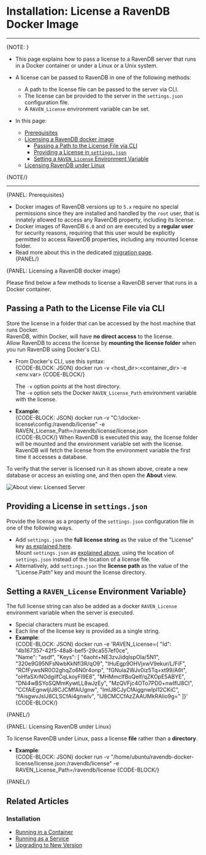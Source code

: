 # Installation: License a RavenDB Docker Image
---

{NOTE: }

* This page explains how to pass a license to a RavenDB server that runs 
  in a Docker container or under a Linux or a Unix system.  
* A license can be passed to RavenDB in one of the following methods:  
   * A path to the license file can be passed to the server via CLI.  
   * The license can be provided to the server in the `settings.json` 
     configuration file.  
   * A `RAVEN_License` environment variable can be set.  

* In this page:  
  * [Prerequisites](../../start/licensing/license-under-docker#prerequisites)  
  * [Licensing a RavenDB docker image](../../start/licensing/license-under-docker#licensing-a-ravendb-docker-image)  
     * [Passing a Path to the License File via CLI](../../start/licensing/license-under-docker#passing-a-path-to-the-license-file-via-cli)  
     * [Providing a License in `settings.json`](../../start/licensing/license-under-docker#providing-a-license-in-)  
     * [Setting a `RAVEN_License` Environment Variable](../../start/licensing/license-under-docker#setting-a--environment-variable)  
  * [Licensing RavenDB under Linux](../../start/licensing/license-under-docker#licensing-ravendb-under-linux)  

{NOTE/}

---
{PANEL: Prerequisites}

* Docker images of RavenDB versions up to `5.x` require no special permissions 
  since they are installed and handled by the `root` user, that is innately allowed 
  to access any RavenDB property, including its license.  
* Docker images of RavenDB `6.0` and on are executed by a **regular user** for 
  security reasons, requiring that this user would be explicitly permitted to access 
  RavenDB properties, including any mounted license folder.  
* Read more about this in the dedicated [migration page](../../migration/server/docker).  
{PANEL/}

{PANEL: Licensing a RavenDB docker image}  

Please find below a few methods to license a RavenDB server that runs in a Docker container.  

## Passing a Path to the License File via CLI

Store the license in a folder that can be accessed by the host machine that runs Docker.  
RavenDB, within Docker, will have **no direct access** to the license.  
Allow RavenDB to access the license by **mounting the license folder** when you run RavenDB 
using Docker's CLI.  

* From Docker's CLI, use this syntax:  
  {CODE-BLOCK: JSON}
  docker run -v <host_dir>:<container_dir> -e <env.var>
  {CODE-BLOCK/}
  
    The `-v` option points at the host directory.  
    The `-e` option sets the Docker `RAVEN_License_Path` environment variable with the license.  

* **Example**:  
  {CODE-BLOCK: JSON}
  docker run -v "C:\docker-license\config:/ravendb/license" -e RAVEN_License_Path=/ravendb/license/license.json  
  {CODE-BLOCK/}
  When RavenDB is executed this way, the license folder will be mounted and the environment variable set with the license.  
  RavenDB will fetch the license from the environment variable the first time it accesses a database.  

To verify that the server is licensed run it as shown above, create a new database or access an existing one, 
and then open the **About** view.   

![About view: Licensed Server](images/licensed-server.png "About view: Licensed Server")

## Providing a License in `settings.json`

Provide the license as a property of the `settings.json` configuration file in one of the following ways.  

* Add `settings.json` the **full license string** as the value of the "License" key 
  [as explained here](../../server/configuration/license-configuration).  
  Mount `settings.json` as [explained above](../../start/licensing/license-under-docker#passing-a-path-to-the-license-file-via-cli), 
  using the location of `settings.json` instead of the location of a license file.  
* Alternatively, add `settings.json` the **license path** as the value of the “License.Path” key and mount the license directory.  

## Setting a `RAVEN_License` Environment Variable}  

The full license string can also be added as a docker `RAVEN_License` environment variable when the server is executed.  

* Special characters must be escaped.  
* Each line of the license key is provided as a single string.  
* **Example**:  
  {CODE-BLOCK: JSON}
  docker run -e 'RAVEN_License={ 
   \"Id\": \"4b167357-42f5-48a8-bef5-29ca557ef0ce\",  
   \"Name\": \"asdf\",   \"Keys\": [
     \"6aoht+NE3zvJidqIspOIa/5N1\",
     \"320e9G95NFsNwbKkNfl3R/qO9\",
     \"IHuEgp9OHVjxwV9ekur/L/FiF\",
     \"RCfFywsNR0O2ghqZo6N0r4onp\",
     \"fGNula2WJv0iz5Tq+xt99/A6t\",
     \"oHfaSXrNOdgilfCqLkoyFI9E8\",
     \"MHMmcIfBoQelf/qZKOpE5ABYE\",
     \"DNi4wBSYoSQMmKywtLL8wJzEy\",
     \"MzQVFjc4OTo7PD0+nwIfIJ8CI\",
     \"CCfAiEgnwIjIJ8CJCMfAiUgnw\",
     \"ImIJ8CJyCfAiggnwIpI12CKiC\",
     \"fAisgwvJsIJ8CLSCfAi4gnwIv\",
     \"IJ8CMCCfAzZAAUMkRAlio9g=\"  ]}'
   {CODE-BLOCK/}

{PANEL/}

{PANEL: Licensing RavenDB under Linux}  

To license RavenDB under Linux, pass a license **file** rather than a **directory**.  

* **Example**:  
  {CODE-BLOCK: JSON}
  docker run -v "/home/ubuntu/ravendb-docker-license/license.json:/ravendb/license" -e RAVEN_License_Path=/ravendb/license
  {CODE-BLOCK/}

{PANEL/}


## Related Articles

### Installation
- [Running in a Container](../../start/containers/general-guide)  
- [Running as a Service](../../start/installation/running-as-service)  
- [Upgrading to New Version](../../start/installation/upgrading-to-new-version)  

